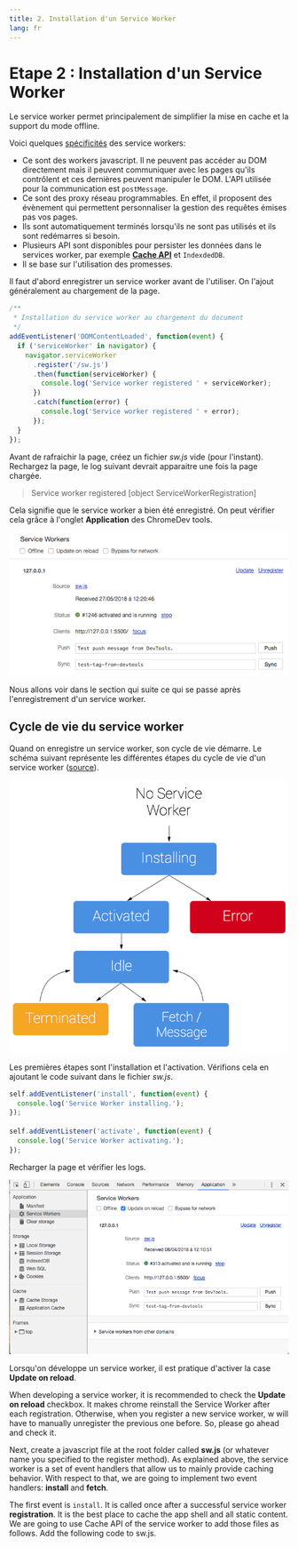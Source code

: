 ```yaml
---
title: 2. Installation d'un Service Worker
lang: fr
---
```


# Etape 2 : Installation d'un Service Worker

Le service worker permet principalement de simplifier la mise en cache et la support du mode offline.

Voici quelques [spécificités](https://developers.google.com/web/fundamentals/primers/service-workers/) des service workers:

* Ce sont des workers javascript. Il ne peuvent pas accéder au DOM directement mais il peuvent communiquer avec les pages qu'ils contrôlent et ces dernières peuvent manipuler le DOM. L'API utilisée pour la communication est `postMessage`.
* Ce sont des proxy réseau programmables. En effet, il proposent des évènement qui permettent personnaliser la gestion des requêtes émises pas vos pages.
* Ils sont automatiquement terminés lorsqu'ils ne sont pas utilisés et ils sont redémarres si besoin.
* Plusieurs API sont disponibles pour persister les données dans le services worker, par exemple [**Cache API**](https://developer.mozilla.org/fr/docs/Web/API/Cache) et `IndexdedDB`.
* Il se base sur l'utilisation des promesses.

Il faut d'abord enregistrer un service worker avant de l'utiliser. On l'ajout généralement au chargement de la page.

```js
/**
 * Installation du service worker au chargement du document
 */
addEventListener('DOMContentLoaded', function(event) {
  if ('serviceWorker' in navigator) {
    navigator.serviceWorker
      .register('/sw.js')
      .then(function(serviceWorker) {
        console.log('Service worker registered ' + serviceWorker);
      })
      .catch(function(error) {
        console.log('Service worker registered ' + error);
      });
  }
});
```

Avant de rafraichir la page, créez un fichier _sw.js_ vide (pour l'instant). Rechargez la page, le log suivant devrait apparaitre une fois la page chargée.

> Service worker registered [object ServiceWorkerRegistration]

Cela signifie que le service worker a bien été enregistré. On peut vérifier cela grâce à l'onglet **Application** des ChromeDev tools.

![Service worker bien installé](./readme_assets/service-worker-setup.png 'Cycle de vie du service worker')

Nous allons voir dans le section qui suite ce qui se passe après l'enregistrement d'un service worker.

## Cycle de vie du service worker

Quand on enregistre un service worker, son cycle de vie démarre. Le schéma suivant représente les différentes étapes du cycle de vie d'un service worker ([source](https://developers.google.com/web/fundamentals/primers/service-workers/)).

![Cycle de vie du service worker](./readme_assets/sw-lifecycle.png 'Cycle de vie du service worker')

Les premières étapes sont l'installation et l'activation. Vérifions cela en ajoutant le code suivant dans le fichier _sw.js_.

```js
self.addEventListener('install', function(event) {
  console.log('Service Worker installing.');
});

self.addEventListener('activate', function(event) {
  console.log('Service Worker activating.');
});
```

Recharger la page et vérifier les logs.

![Chrome apps tab](./readme_assets/chrome_apps_tab.png 'Chrome apps tab')

Lorsqu'on développe un service worker, il est pratique d'activer la case **Update on reload**.

When developing a service worker, it is recommended to check the **Update on reload** checkbox. It makes chrome reinstall the Service Worker after each registration. Otherwise, when you register a new service worker, w will have to manually unregister the previous one before. So, please go ahead and check it.

Next, create a javascript file at the root folder called **sw.js** (or whatever name you specified to the register method). As explained above, the service worker is a set of event handlers that allow us to mainly provide caching behavior. With respect to that, we are going to implement two event handlers: **install** and **fetch**.

The first event is `install`. It is called once after a successful service worker **registration**. It is the best place to cache the app shell and all static content. We are going to use Cache API of the service worker to add those files as follows. Add the following code to sw.js.
